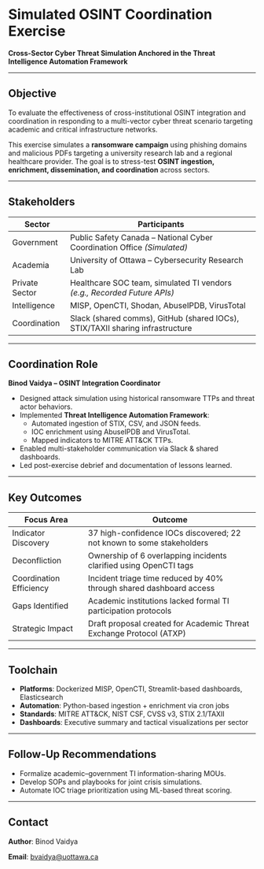 # Simulated OSINT Coordination Exercise  
**Cross-Sector Cyber Threat Simulation Anchored in the Threat Intelligence Automation Framework**  
 
---

## Objective

To evaluate the effectiveness of cross-institutional OSINT integration and coordination in responding to a multi-vector cyber threat scenario targeting academic and critical infrastructure networks.

This exercise simulates a **ransomware campaign** using phishing domains and malicious PDFs targeting a university research lab and a regional healthcare provider. The goal is to stress-test **OSINT ingestion, enrichment, dissemination, and coordination** across sectors.

---

## Stakeholders

| Sector         | Participants                                                                 |
|----------------|-------------------------------------------------------------------------------|
| Government     | Public Safety Canada – National Cyber Coordination Office *(Simulated)*     |
| Academia       | University of Ottawa – Cybersecurity Research Lab                           |
| Private Sector | Healthcare SOC team, simulated TI vendors *(e.g., Recorded Future APIs)*     |
| Intelligence   | MISP, OpenCTI, Shodan, AbuseIPDB, VirusTotal                                 |
| Coordination   | Slack (shared comms), GitHub (shared IOCs), STIX/TAXII sharing infrastructure |

---

## Coordination Role

**Binod Vaidya – OSINT Integration Coordinator**

- Designed attack simulation using historical ransomware TTPs and threat actor behaviors.
- Implemented **Threat Intelligence Automation Framework**:
  - Automated ingestion of STIX, CSV, and JSON feeds.
  - IOC enrichment using AbuseIPDB and VirusTotal.
  - Mapped indicators to MITRE ATT&CK TTPs.
- Enabled multi-stakeholder communication via Slack & shared dashboards.
- Led post-exercise debrief and documentation of lessons learned.

---

## Key Outcomes

| Focus Area            | Outcome                                                                 |
|-----------------------|-------------------------------------------------------------------------|
| Indicator Discovery   | 37 high-confidence IOCs discovered; 22 not known to some stakeholders   |
| Deconfliction         | Ownership of 6 overlapping incidents clarified using OpenCTI tags       |
| Coordination Efficiency | Incident triage time reduced by 40% through shared dashboard access   |
| Gaps Identified       | Academic institutions lacked formal TI participation protocols          |
| Strategic Impact      | Draft proposal created for Academic Threat Exchange Protocol (ATXP)    |

---

## Toolchain

- **Platforms**: Dockerized MISP, OpenCTI, Streamlit-based dashboards, Elasticsearch
- **Automation**: Python-based ingestion + enrichment via cron jobs
- **Standards**: MITRE ATT&CK, NIST CSF, CVSS v3, STIX 2.1/TAXII
- **Dashboards**: Executive summary and tactical visualizations per sector

---

## Follow-Up Recommendations

- Formalize academic–government TI information-sharing MOUs.
- Develop SOPs and playbooks for joint crisis simulations.
- Automate IOC triage prioritization using ML-based threat scoring.


---

## Contact

**Author**: Binod Vaidya 

**Email**: bvaidya@uottawa.ca